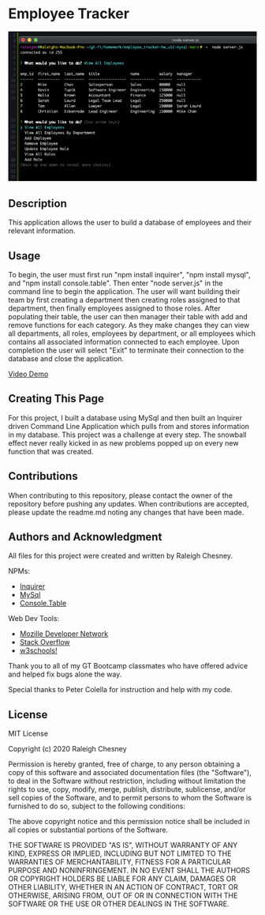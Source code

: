 # Employee Tracker

![Employee Tracker](./assets/images/employee_tracker.png)

## Description

This application allows the user to build a database of employees and their relevant information.

## Usage

To begin, the user must first run "npm install inquirer", "npm install mysql", and "npm install console.table". Then enter "node server.js" in the command line to begin the application.
The user will want building their team by first creating a department then creating roles assigned to that department, then finally employees assigned to those roles. After populating their table, the user can then manager their table with add and remove functions for each category. As they make changes they can view all departments, all roles, employees by department, or all employees which contains all associated information connected to each employee. Upon completion the user will select "Exit" to terminate their connection to the database and close the application.

[Video Demo](https://drive.google.com/file/d/1WUAeYLCsiBOYl5KiLCVpmlxNrS4B2RGD/view?usp=sharing)

## Creating This Page

For this project, I built a database using MySql and then built an Inquirer driven Command Line Application which pulls from and stores information in my database. This project was a challenge at every step. The snowball effect never really kicked in as new problems popped up on every new function that was created.

## Contributions

When contributing to this repository, please contact the owner of the repository before pushing any updates.
When contributions are accepted, please update the readme.md noting any changes that have been made.

## Authors and Acknowledgment

All files for this project were created and written by Raleigh Chesney.

NPMs:
* [Inquirer](https://www.npmjs.com/package/inquirer)
* [MySql](https://www.npmjs.com/package/mysql)
* [Console.Table](https://www.npmjs.com/package/console.table)

Web Dev Tools:
* [Mozille Developer Network](https://developer.mozilla.org/en-US/)
* [Stack Overflow](https://stackoverflow.com/)
* [w3schools!](https://www.w3schools.com/bootstrap4/default.asp)


Thank you to all of my GT Bootcamp classmates who have offered advice and helped fix bugs alone the way.

Special thanks to Peter Colella for instruction and help with my code.
## License

MIT License

Copyright (c) 2020 Raleigh Chesney

Permission is hereby granted, free of charge, to any person obtaining a copy
of this software and associated documentation files (the "Software"), to deal
in the Software without restriction, including without limitation the rights
to use, copy, modify, merge, publish, distribute, sublicense, and/or sell
copies of the Software, and to permit persons to whom the Software is
furnished to do so, subject to the following conditions:

The above copyright notice and this permission notice shall be included in all
copies or substantial portions of the Software.

THE SOFTWARE IS PROVIDED "AS IS", WITHOUT WARRANTY OF ANY KIND, EXPRESS OR
IMPLIED, INCLUDING BUT NOT LIMITED TO THE WARRANTIES OF MERCHANTABILITY,
FITNESS FOR A PARTICULAR PURPOSE AND NONINFRINGEMENT. IN NO EVENT SHALL THE
AUTHORS OR COPYRIGHT HOLDERS BE LIABLE FOR ANY CLAIM, DAMAGES OR OTHER
LIABILITY, WHETHER IN AN ACTION OF CONTRACT, TORT OR OTHERWISE, ARISING FROM,
OUT OF OR IN CONNECTION WITH THE SOFTWARE OR THE USE OR OTHER DEALINGS IN THE
SOFTWARE.


